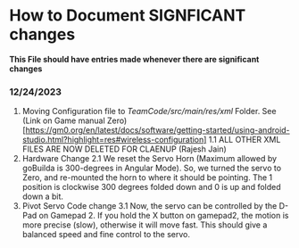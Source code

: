 # How to Document SIGNFICANT changes

**This File should have entries made whenever there are significant changes**

### 12/24/2023
1. Moving Configuration file to *TeamCode/src/main/res/xml* Folder. See (Link on Game manual Zero)[https://gm0.org/en/latest/docs/software/getting-started/using-android-studio.html?highlight=res#wireless-configuration]
    1.1 ALL OTHER XML FILES ARE NOW DELETED FOR CLAENUP (Rajesh Jain)
2. Hardware Change
   2.1 We reset the Servo Horn (Maximum allowed by goBuilda is 300-degrees in Angular Mode). So, we turned the servo to Zero, and re-mounted the horn to where it should be pointing. The 1 position is clockwise 300 degrees folded down and 0 is up and folded down a bit.
3. Pivot Servo Code change
    3.1 Now, the servo can be controlled by the D-Pad on Gamepad 2. If you hold the X button on gamepad2, the motion is more precise (slow), otherwise it will move fast. This should give a balanced speed and fine control to the servo.